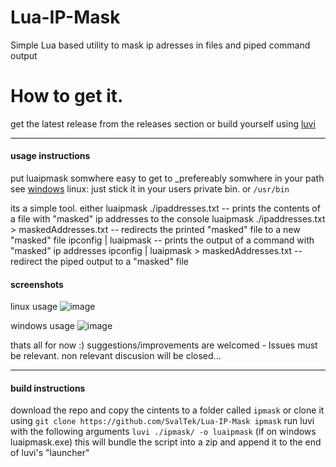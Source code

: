 # Lua-IP-Mask
Simple Lua based utility to mask ip adresses in files and piped command output

# How to get it.
get the latest release from the releases section or build yourself using [luvi](https://github.com/luvit/luvi)

---
#### usage instructions

put luaipmask somwhere easy to get to _prefereably somwhere in your path see [windows](https://helpdeskgeek.com/windows-10/add-windows-path-environment-variable/) 
linux: just stick it in your users private bin. or `/usr/bin`

its a simple tool. either
luaipmask ./ipaddresses.txt                           -- prints the contents of a file with "masked" ip addresses to the console
luaipmask ./ipaddresses.txt > maskedAddresses.txt     -- redirects the printed "masked" file to a new "masked" file
ipconfig | luaipmask                                  -- prints the output of a command with "masked" ip addresses
ipconfig | luaipmask > maskedAddresses.txt            -- redirect the piped output to a "masked" file

#### screenshots

linux usage
![image](https://user-images.githubusercontent.com/747653/173941203-d6177d86-2418-4bcf-b8cd-7150998f8b73.png)

windows usage
![image](https://user-images.githubusercontent.com/747653/173941831-5c4ce164-8dd8-4750-aad1-ede53beb2bd9.png)


thats all for now :)
suggestions/improvements are welcomed - Issues must be relevant. non relevant discusion will be closed...

---
#### build instructions

download the repo and copy the cintents to a folder called `ipmask`
or clone it using `git clone https://github.com/SvalTek/Lua-IP-Mask ipmask`
run luvi with the following arguments `luvi ./ipmask/ -o luaipmask` (if on windows luaipmask.exe)
this will bundle the script into a zip and append it to the end of luvi's "launcher"

